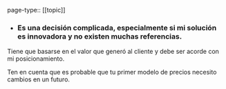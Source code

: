 page-type:: [[topic]]
- ### Es una decisión complicada, especialmente si mi solución es innovadora y no existen muchas referencias.

Tiene que basarse en el valor que generó al cliente y debe ser acorde con mi posicionamiento.

Ten en cuenta que es probable que tu primer modelo de precios necesito cambios en un futuro.


